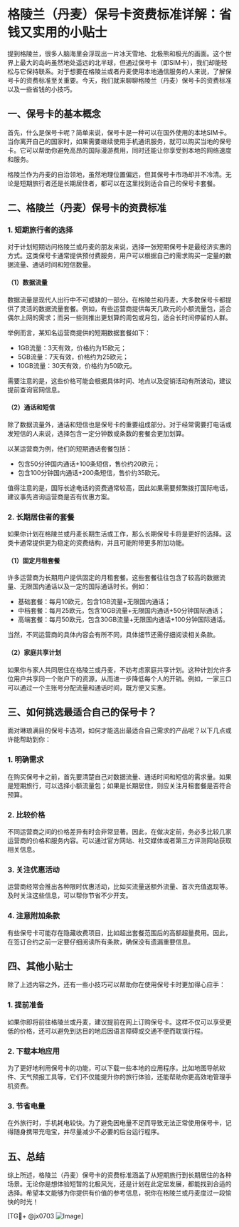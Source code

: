 # 格陵兰（丹麦）保号卡资费标准详解：省钱又实用的小贴士

提到格陵兰，很多人脑海里会浮现出一片冰天雪地、北极熊和极光的画面。这个世界上最大的岛屿虽然地处遥远的北半球，但通过保号卡（即SIM卡），我们却能轻松与它保持联系。对于想要在格陵兰或者丹麦使用本地通信服务的人来说，了解保号卡的资费标准至关重要。今天，我们就来聊聊格陵兰（丹麦）保号卡的资费标准以及一些省钱的小技巧。

## 一、保号卡的基本概念

首先，什么是保号卡呢？简单来说，保号卡是一种可以在国外使用的本地SIM卡。当你离开自己的国家时，如果需要继续使用手机通讯服务，就可以购买当地的保号卡。它可以帮助你避免高昂的国际漫游费用，同时还能让你享受到本地的网络速度和服务。

格陵兰作为丹麦的自治领地，虽然地理位置偏远，但其保号卡市场却并不冷清。无论是短期旅行者还是长期居住者，都可以在这里找到适合自己的保号卡套餐。

## 二、格陵兰（丹麦）保号卡的资费标准

### 1. 短期旅行者的选择

对于计划短期访问格陵兰或丹麦的朋友来说，选择一张短期保号卡是最经济实惠的方式。这类保号卡通常提供预付费服务，用户可以根据自己的需求购买一定量的数据流量、通话时间和短信数量。

#### （1）数据流量
数据流量是现代人出行中不可或缺的一部分。在格陵兰和丹麦，大多数保号卡都提供了灵活的数据流量套餐。例如，有些运营商提供每天几欧元的小额流量包，适合偶尔上网的需求；而另一些则推出更划算的周包或月包，适合长时间停留的人群。

举例而言，某知名运营商提供的短期数据套餐如下：
- 1GB流量：3天有效，价格约为15欧元；
- 5GB流量：7天有效，价格约为25欧元；
- 10GB流量：30天有效，价格约为50欧元。

需要注意的是，这些价格可能会根据具体时间、地点以及促销活动有所波动，建议提前查询官网信息。

#### （2）通话和短信
除了数据流量外，通话和短信也是保号卡的重要组成部分。对于经常需要打电话或发短信的人来说，选择包含一定分钟数或条数的套餐会更加划算。

以某运营商为例，他们的短期通话套餐包括：
- 包含50分钟国内通话+100条短信，售价约20欧元；
- 包含100分钟国内通话+200条短信，售价约35欧元。

值得注意的是，国际长途电话的资费通常较高，因此如果需要频繁拨打国际电话，建议事先咨询运营商是否有优惠方案。

### 2. 长期居住者的套餐

如果你计划在格陵兰或丹麦长期生活或工作，那么长期保号卡将是更好的选择。这类卡通常提供更为稳定的资费结构，并且可能附带更多附加功能。

#### （1）固定月租套餐
许多运营商为长期用户提供固定的月租套餐。这些套餐往往包含了较高的数据流量、无限国内通话以及一定的国际通话时长。例如：

- 基础套餐：每月10欧元，包含1GB流量+无限国内通话；
- 中档套餐：每月25欧元，包含10GB流量+无限国内通话+50分钟国际通话；
- 高端套餐：每月50欧元，包含30GB流量+无限国内通话+100分钟国际通话。

当然，不同运营商的具体内容会有所不同，具体细节还需仔细阅读相关条款。

#### （2）家庭共享计划
如果你与家人共同居住在格陵兰或丹麦，不妨考虑家庭共享计划。这种计划允许多位用户共享同一个账户下的资源，从而进一步降低每个人的开销。例如，一家三口可以通过一个主账号分配流量和通话时间，既方便又实惠。

## 三、如何挑选最适合自己的保号卡？

面对琳琅满目的保号卡选项，如何才能选出最适合自己需求的产品呢？以下几点或许能帮助到你：

### 1. 明确需求
在购买保号卡之前，首先要清楚自己对数据流量、通话时间和短信的需求量。如果是短期旅行，可以选择小额流量包；如果是长期居住，则应关注月租套餐是否符合预算。

### 2. 比较价格
不同运营商之间的价格差异有时会非常显著。因此，在做决定前，务必多比较几家运营商的价格和服务内容。可以通过官方网站、社交媒体或者第三方评测网站获取相关信息。

### 3. 关注优惠活动
运营商经常会推出各种限时优惠活动，比如买流量送额外流量、首次充值返现等。及时关注这些信息，可以帮你节省不少开支。

### 4. 注意附加条款
有些保号卡可能存在隐藏收费项目，比如超出套餐范围后的高额超量费用。因此，在签订合约之前一定要仔细阅读所有条款，确保没有遗漏重要信息。

## 四、其他小贴士

除了上述内容之外，还有一些小技巧可以帮助你在使用保号卡时更加得心应手：

### 1. 提前准备
如果你即将前往格陵兰或丹麦，建议提前在网上订购保号卡。这样不仅可以享受更低的价格，还可以避免到达目的地后因语言障碍或交通不便而耽误行程。

### 2. 下载本地应用
为了更好地利用保号卡的功能，可以下载一些本地的应用程序。比如地图导航软件、天气预报工具等，它们不仅能提升你的旅行体验，还能帮助你更高效地管理手机资费。

### 3. 节省电量
在外旅行时，手机耗电较快。为了避免因电量不足而导致无法正常使用保号卡，记得随身携带充电宝，并尽量减少不必要的后台运行程序。

## 五、总结

综上所述，格陵兰（丹麦）保号卡的资费标准涵盖了从短期旅行到长期居住的各种场景。无论你是想体验短暂的北极风光，还是计划在此定居发展，都能找到合适的选择。希望本文能够为你提供有价值的参考信息，祝你在格陵兰或丹麦度过一段愉快的时光！

[TG💪+ @jx0703 ![Image](https://github.com/user-attachments/assets/dbca1d08-cadb-493c-b0ec-ad6f7a83f270)]